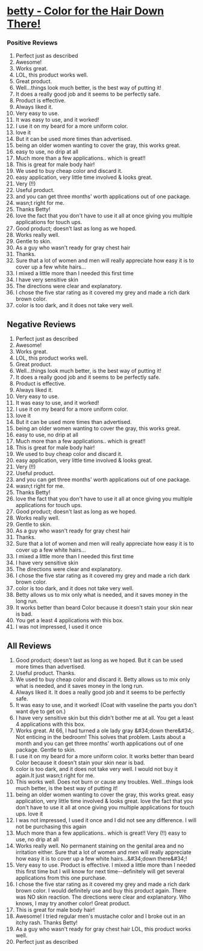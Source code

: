# [betty - Color for the Hair Down There!](https://products.checkmycream.com/products/betty-Color-for-the-Hair-Down-There!.html)

### Positive Reviews

<ol>
      <li>Perfect just as described</li>
      <li>Awesome!</li>
      <li>Works great.</li>
      <li>LOL, this product works well.</li>
      <li>Great product.</li>
      <li>Well...things look much better, is the best way of putting it!</li>
      <li>It does a really good job and it seems to be perfectly safe.</li>
      <li>Product is effective.  </li>
      <li>Always liked it.</li>
      <li>Very easy to use.  </li>
      <li>It was easy to use, and it worked!</li>
      <li>I use it on my beard for a more uniform color.</li>
      <li>love it</li>
      <li>But it can be used more times than advertised.</li>
      <li>being an older women wanting to cover the gray, this works great.</li>
      <li>easy to use, no drip at all</li>
      <li>Much more than a few applications.. which is great!!</li>
      <li>This is great for male body hair!</li>
      <li>We used to buy cheap color and discard it.  </li>
      <li>easy application, very little time involved &amp; looks great.</li>
      <li>Very (!!)</li>
      <li>Useful product.  </li>
      <li>and you can get three months&#x27; worth applications out of one package.</li>
      <li>wasn;t right for me.</li>
      <li>Thanks Betty!</li>
      <li>love the fact that you don&#x27;t have to use it all at once giving you multiple applications for touch ups.</li>
      <li>Good product; doesn&#x27;t last as long as we hoped.</li>
      <li>Works really well.</li>
      <li>Gentle to skin.</li>
      <li>As a guy who wasn&#x27;t ready for gray chest hair</li>
      <li>Thanks.</li>
      <li>Sure that a lot of women and men will really appreciate how easy it is to cover up a few white hairs...</li>
      <li>I mixed a little more than I needed this first time</li>
      <li>I have very sensitive skin</li>
      <li>The directions were clear and explanatory.  </li>
      <li>I chose the five star rating as it covered my grey and made a rich dark brown color.</li>
      <li>color is too dark, and it does not take very well.  </li>
</ol>


<h2>Negative Reviews</h2>
<ol>
<li> Perfect just as described</li>
<li> Awesome!</li>
<li> Works great.</li>
<li> LOL, this product works well.</li>
<li> Great product.</li>
<li> Well...things look much better, is the best way of putting it!</li>
<li> It does a really good job and it seems to be perfectly safe.</li>
<li> Product is effective.  </li>
<li> Always liked it.</li>
<li> Very easy to use.  </li>
<li> It was easy to use, and it worked!</li>
<li> I use it on my beard for a more uniform color.</li>
<li> love it</li>
<li> But it can be used more times than advertised.</li>
<li> being an older women wanting to cover the gray, this works great.</li>
<li> easy to use, no drip at all</li>
<li> Much more than a few applications.. which is great!!</li>
<li> This is great for male body hair!</li>
<li> We used to buy cheap color and discard it.  </li>
<li> easy application, very little time involved &amp; looks great.</li>
<li> Very (!!)</li>
<li> Useful product.  </li>
<li> and you can get three months&#x27; worth applications out of one package.</li>
<li> wasn;t right for me.</li>
<li> Thanks Betty!</li>
<li> love the fact that you don&#x27;t have to use it all at once giving you multiple applications for touch ups.</li>
<li> Good product; doesn&#x27;t last as long as we hoped.</li>
<li> Works really well.</li>
<li> Gentle to skin.</li>
<li> As a guy who wasn&#x27;t ready for gray chest hair</li>
<li> Thanks.</li>
<li> Sure that a lot of women and men will really appreciate how easy it is to cover up a few white hairs...</li>
<li> I mixed a little more than I needed this first time</li>
<li> I have very sensitive skin</li>
<li> The directions were clear and explanatory.  </li>
<li> I chose the five star rating as it covered my grey and made a rich dark brown color.</li>
<li> color is too dark, and it does not take very well.  </li>
<li> Betty allows us to mix only what is needed, and it saves money in the long run.</li>
<li> It works better than beard Color because it doesn&#x27;t stain your skin near is bad.</li>
<li> You get a least 4 applications with this box.</li>
<li> I was not impressed, I used it once</li>
</ol>

<h2>All Reviews</h2>

<ol>
    <li> Good product; doesn&#x27;t last as long as we hoped. But it can be used more times than advertised.</li>
    <li> Useful product.  Thanks.</li>
    <li> We used to buy cheap color and discard it.  Betty allows us to mix only what is needed, and it saves money in the long run.</li>
    <li> Always liked it. It does a really good job and it seems to be perfectly safe.</li>
    <li> It was easy to use, and it worked! (Coat with vaseline the parts you don&#x27;t want dye to get on.)</li>
    <li> I have very sensitive skin but this didn&#x27;t bother me at all.  You get a least 4 applications with this box.</li>
    <li> Works great. At 66, I had turned a ole lady gray &amp;#34;down there&amp;#34;. Not enticing in the bedroom! This solves that problem. Lasts about a month and you can get three months&#x27; worth applications out of one package. Gentle to skin.</li>
    <li> I use it on my beard for a more uniform color. It works better than beard Color because it doesn&#x27;t stain your skin near is bad.</li>
    <li> color is too dark, and it does not take very well.  I would not buy it again.It just wasn;t right for me.</li>
    <li> This works well. Does not burn or cause any troubles. Well...things look much better, is the best way of putting it!</li>
    <li> being an older women wanting to cover the gray, this works great. easy application, very little time involved &amp; looks great. love the fact that you don&#x27;t have to use it all at once giving you multiple applications for touch ups. love it</li>
    <li> I was not impressed, I used it once and I did not see any difference.  I will not be purchasing this again</li>
    <li> Much more than a few applications.. which is great!! Very (!!) easy to use, no drip at all</li>
    <li> Works really well. No permanent staining on the genital area and no irritation either.  Sure that a lot of women and men will really appreciate how easy it is to cover up a few white hairs...&amp;#34;down there&amp;#34;!</li>
    <li> Very easy to use.  Product is effective.  I mixed a little more than I needed this first time but I will know for next time--definitely will get several applications from this one purchase.</li>
    <li> I chose the five star rating as it covered my grey and made a rich dark brown color. I would definitely use and buy this product again. There was NO skin reaction.  The directions were clear and explanatory.  Who knows, I may try another color!  Great product.</li>
    <li> This is great for male body hair!</li>
    <li> Awesome! I tried regular men&#x27;s mustache color and I broke out in an itchy rash. Thanks Betty!</li>
    <li> As a guy who wasn&#x27;t ready for gray chest hair LOL, this product works well.</li>
    <li> Perfect just as described</li>
</ol>




